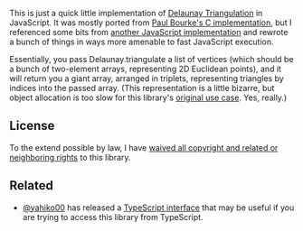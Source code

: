 This is just a quick little implementation of [Delaunay Triangulation][1] in
JavaScript. It was mostly ported from [Paul Bourke's C implementation][2], but
I referenced some bits from [another JavaScript implementation][3] and rewrote
a bunch of things in ways more amenable to fast JavaScript execution.

Essentially, you pass Delaunay.triangulate a list of vertices (which should be
a bunch of two-element arrays, representing 2D Euclidean points), and it will
return you a giant array, arranged in triplets, representing triangles by
indices into the passed array. (This representation is a little bizarre, but
object allocation is too slow for this library's [original use case][4]. Yes,
really.)

[1]: http://en.wikipedia.org/wiki/Delaunay_triangulation
[2]: http://paulbourke.net/papers/triangulate/
[3]: http://www.travellermap.com/tmp/delaunay.htm
[4]: http://forecast.io/

License
-------

To the extend possible by law, I have [waived all copyright and related
or neighboring rights][cc0] to this library.

[cc0]: http://creativecommons.org/publicdomain/zero/1.0/

Related
-------

*   [@yahiko00][5] has released a [TypeScript interface][6] that may be useful
    if you are trying to access this library from TypeScript.

[5]: https://github.com/yahiko00
[6]: https://github.com/yahiko00/delaunay
